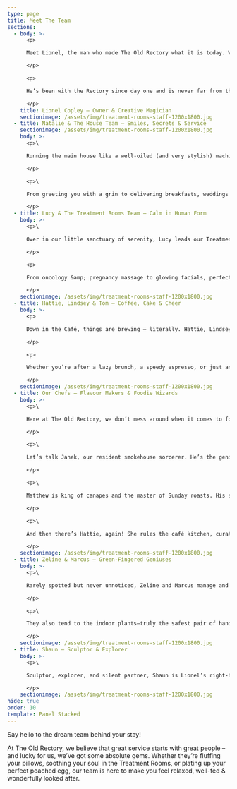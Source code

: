 ```yaml
---
type: page
title: Meet The Team
sections:
  - body: >-
      <p>

      Meet Lionel, the man who made The Old Rectory what it is today. With a background in fashion &amp; a flair for interior design, Lionel is the brains (and the eye) behind our beautiful spaces – from the handpicked artwork to the custom-made cushions you won’t want to get up from.

      </p>

      <p>

      He’s been with the Rectory since day one and is never far from the action – whether he’s redesigning a room, pottering in the garden, or sneaking a slice of cake (we see you Lionel!).

      </p>
    title: Lionel Copley – Owner & Creative Magician
    sectionimage: /assets/img/treatment-rooms-staff-1200x1800.jpg
  - title: Natalie & The House Team – Smiles, Secrets & Service
    sectionimage: /assets/img/treatment-rooms-staff-1200x1800.jpg
    body: >-
      <p>\

      Running the main house like a well-oiled (and very stylish) machine is Natalie, along with her brilliant team of hospitality heroes. They’ve got hearts of gold, years of experience, and more tips on Hastings that a local tour guide.\

      </p>

      <p>\

      From greeting you with a grin to delivering breakfasts, weddings &amp; afternoon teas worthy of a Michelin Key, they’ve mastered the art of making every guest feel like royalty – with a cuppa always close by.\

      </p>
  - title: Lucy & The Treatment Rooms Team – Calm in Human Form
    body: >-
      <p>\

      Over in our little sanctuary of serenity, Lucy leads our Treatment Rooms team – a group of calm, kind and wonderfully skilled therapists. They’re up to date with all the latest techniques and tailor every treatment to you.\

      </p>

      <p>

      From oncology &amp; pregnancy massage to glowing facials, perfectly polished pedicures, and everything in between, this team is here to help you float out feeling like your very best self.\

      </p>
    sectionimage: /assets/img/treatment-rooms-staff-1200x1800.jpg
  - title: Hattie, Lindsey & Tom – Coffee, Cake & Cheer
    body: >-
      <p>

      Down in the Café, things are brewing – literally. Hattie, Lindsey and Tom are the smiling trio behind every silky flat white &amp; freshly baked slice of heaven.\

      </p>

      <p>

      Whether you’re after a lazy brunch, a speedy espresso, or just an excuse to eat cake (no judgement here), they’re the ones making it happen – with good vibes and great tunes guaranteed.\

      </p>
    sectionimage: /assets/img/treatment-rooms-staff-1200x1800.jpg
  - title: Our Chefs – Flavour Makers & Foodie Wizards
    body: >-
      <p>\

      Here at The Old Rectory, we don’t mess around when it comes to food. Our chefs are passionate about every bite, using seasonal, local ingredients to create dishes that feel both comforting and a little bit special.\

      </p>

      <p>\

      Let’s talk Janek, our resident smokehouse sorcerer. He’s the genius behind our hot smoked salmon &amp; kippers, and the hands behind our home-cured bacon, handmade sausages and indulgent black pudding. When he’s not manning the BBQ at a wedding, you’ll find him tending our edible garden – or giving some TLC to our fish pond. Yes, really.\

      </p>

      <p>\

      Matthew is king of canapes and the master of Sunday roasts. His seasonal menus are all about honest, hearty food done right – with a little flair thrown in for good measure. From delicate bites to full-on feasts, he makes sure every meal tells a story (and ends with a clean plate).\

      </p>

      <p>\

      And then there’s Hattie, again! She rules the café kitchen, curating a day to day menu that hits the sweet spot for breakfast, brunch and lunch. All our cakes? Her handiwork. All the “mmm” sounds coming from the café? Also her fault. You’ve been warned.\

      </p>
    sectionimage: /assets/img/treatment-rooms-staff-1200x1800.jpg
  - title: Zeline & Marcus – Green-Fingered Geniuses
    body: >-
      <p>\

      Rarely spotted but never unnoticed, Zeline and Marcus manage and maintain our beautiful walled garden. From tiny seedlings to a sprawling grapevine, these two strike the perfect balance between creating an ecological haven for birds, bees, and guests. They’re an iconic duo who take the time to ensure that, no matter the season, our gardens always have the wow factor.\

      </p>

      <p>\

      They also tend to the indoor plants—truly the safest pair of hands to bring a touch of green to our communal spaces, dining room tables, and each guest room.\

      </p>
    sectionimage: /assets/img/treatment-rooms-staff-1200x1800.jpg
  - title: Shaun – Sculptor & Explorer
    body: >-
      <p>\

      Sculptor, explorer, and silent partner, Shaun is Lionel’s right-hand man. Long-time friend and Old Rectory alumnus, Shaun has several art installations throughout the Rectory, café, and garden. When he’s not off exploring the globe, you’ll often find him sampling delights and chatting with friends in the café.\

      </p>
    sectionimage: /assets/img/treatment-rooms-staff-1200x1800.jpg
hide: true
order: 10
template: Panel Stacked
---
```

Say hello to the dream team behind your stay!

At The Old Rectory, we believe that great service starts with great people – and lucky for us, we’ve got some absolute gems. Whether they’re fluffing your pillows, soothing your soul in the Treatment Rooms, or plating up your perfect poached egg, our team is here to make you feel relaxed, well-fed &amp; wonderfully looked after.
